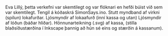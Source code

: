 Eva Lillý, þetta verkefni var skemtilegt og var flóknari en hefði búist við sem var skemtilegt. 
Tengil á kóðaskrá SimonSays.ino.
Stutt myndband af virkni (spilun) lokafurðar.
Ljósmyndir af lokaafurð (inní kassa og utan)
Ljósmyndir af lóðun (báðar hliðar).
Hönnunarteikning (.svg) af kassa, (stilla blaðsíðustærðina í Inkscape þannig að hún sé eins og stærðin á kassanum).

